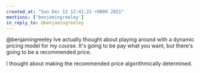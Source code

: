 ```yaml
---
created_at: "Sun Dec 12 12:41:22 +0000 2021"
mentions: ['benjamingreeley']
in_reply_to: @benjamingreeley
---
```


@benjamingreeley Ive actually thought about playing around with a dynamic pricing model for my course. It's going to be pay what you want, but there's going to be a recommended price. 

I thought about making the recommended price algorithmically determined.